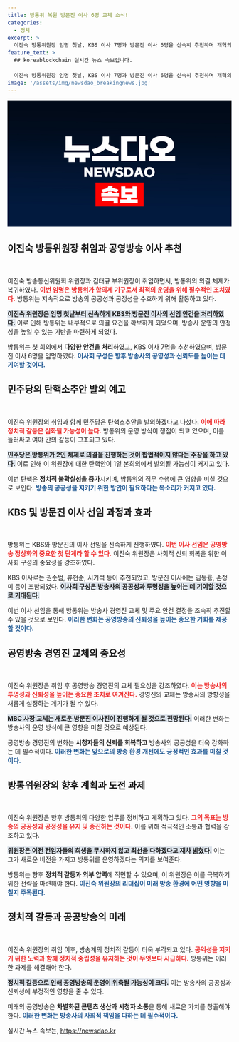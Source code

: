 ```yaml
---
title: 방통위 복원 방문진 이사 6명 교체 소식!
categories:
  - 정치
excerpt: >
  이진숙 방통위원장 임명 첫날, KBS 이사 7명과 방문진 이사 6명을 신속히 추천하며 개혁의 첫걸음을 내디뎠다. 그러나 민주당은 이미 탄핵소추안을 예고, 방통위는 무한 탄핵의 위기 속에 놓였다. 과연 이 위원장은 헌재 결정 이후 어떤 선택을 할 것인가?
feature_text: >
  ## koreablockchain 실시간 뉴스 속보입니다.

  이진숙 방통위원장 임명 첫날, KBS 이사 7명과 방문진 이사 6명을 신속히 추천하며 개혁의 첫걸음을 내디뎠다. 그러나 민주당은 이미 탄핵소추안을 예고, 방통위는 무한 탄핵의 위기 속에 놓였다. 과연 이 위원장은 헌재 결정 이후 어떤 선택을 할 것인가?
image: '/assets/img/newsdao_breakingnews.jpg'
---
```


<p><img src="/assets/img/newsdao_breakingnews.jpg" alt="koreablockchain 속보" /></p>

<h2 data-ke-size="size26">이진숙 방통위원장 취임과 공영방송 이사 추천</h2>

<p data-ke-size="size16">&nbsp;</p>

<p>이진숙 방송통신위원회 위원장과 김태규 부위원장이 취임하면서, 방통위의 의결 체제가 복귀하였다. <b><span style="color: #ee2323;">이번 임명은 방통위가 합의제 기구로서 최적의 운영을 위해 필수적인 조치였다.</span></b> 방통위는 지속적으로 방송의 공공성과 공정성을 수호하기 위해 활동하고 있다.</p>

<p><b><span style="background-color: #21538527;">이진숙 위원장은 임명 첫날부터 신속하게 KBS와 방문진 이사의 선임 안건을 처리하였다.</span></b> 이로 인해 방통위는 내부적으로 의결 요건을 확보하게 되었으며, 방송사 운영의 안정성을 높일 수 있는 기반을 마련하게 되었다.</p>

<p>방통위는 첫 회의에서 <b>다양한 안건을 처리</b>하였고, KBS 이사 7명을 추천하였으며, 방문진 이사 6명을 임명하였다. <b><span style="color: #1a5490;">이사회 구성은 향후 방송사의 공영성과 신뢰도를 높이는 데 기여할 것이다.</span></b></p>

<h2 data-ke-size="size26">민주당의 탄핵소추안 발의 예고</h2>

<p data-ke-size="size16">&nbsp;</p>

<p>이진숙 위원장의 취임과 함께 민주당은 탄핵소추안을 발의하겠다고 나섰다. <b><span style="color: #ee2323;">이에 따라 정치적 갈등은 심화될 가능성이 높다.</span></b> 방통위의 운영 방식이 쟁점이 되고 있으며, 이를 둘러싸고 여야 간의 갈등이 고조되고 있다.</p>

<p><b><span style="background-color: #21538527;">민주당은 방통위가 2인 체제로 의결을 진행하는 것이 합법적이지 않다는 주장을 하고 있다.</span></b> 이로 인해 이 위원장에 대한 탄핵안이 1일 본회의에서 발의될 가능성이 커지고 있다.</p>

<p>이번 탄핵은 <b>정치적 불확실성을 증가</b>시키며, 방통위의 직무 수행에 큰 영향을 미칠 것으로 보인다. <b><span style="color: #1a5490;">방송의 공공성을 지키기 위한 방안이 필요하다는 목소리가 커지고 있다.</span></b></p>

<h2 data-ke-size="size26">KBS 및 방문진 이사 선임 과정과 효과</h2>

<p data-ke-size="size16">&nbsp;</p>

<p>방통위는 KBS와 방문진의 이사 선임을 신속하게 진행하였다. <b><span style="color: #ee2323;">이번 이사 선임은 공영방송 정상화의 중요한 첫 단계라 할 수 있다.</span></b> 이진숙 위원장은 사회적 신뢰 회복을 위한 이사회 구성의 중요성을 강조하였다.</p>

<p>KBS 이사로는 권순범, 류현순, 서기석 등이 추천되었고, 방문진 이사에는 김동률, 손정미 등이 포함되었다. <b><span style="background-color: #21538527;">이사회 구성은 방송사의 공공성과 투명성을 높이는 데 기여할 것으로 기대된다.</span></b></p>

<p>이번 이사 선임을 통해 방통위는 방송사 경영진 교체 및 주요 안건 결정을 조속히 추진할 수 있을 것으로 보인다. <b><span style="color: #1a5490;">이러한 변화는 공영방송의 신뢰성을 높이는 중요한 기회를 제공할 것이다.</span></b></p>

<h2 data-ke-size="size26">공영방송 경영진 교체의 중요성</h2>

<p data-ke-size="size16">&nbsp;</p>

<p>이진숙 위원장은 취임 후 공영방송 경영진의 교체 필요성을 강조하였다. <b><span style="color: #ee2323;">이는 방송사의 투명성과 신뢰성을 높이는 중요한 조치로 여겨진다.</span></b> 경영진의 교체는 방송사의 방향성을 새롭게 설정하는 계기가 될 수 있다.</p>

<p><b><span style="background-color: #21538527;">MBC 사장 교체는 새로운 방문진 이사진이 진행하게 될 것으로 전망된다.</span></b> 이러한 변화는 방송사의 운영 방식에 큰 영향을 미칠 것으로 예상된다.</p>

<p>공영방송 경영진의 변화는 <b>시청자들의 신뢰를 회복하고</b> 방송사의 공공성을 더욱 강화하는 데 필수적이다. <b><span style="color: #1a5490;">이러한 변화는 앞으로의 방송 환경 개선에도 긍정적인 효과를 미칠 것이다.</span></b></p>

<h2 data-ke-size="size26">방통위원장의 향후 계획과 도전 과제</h2>

<p data-ke-size="size16">&nbsp;</p>

<p>이진숙 위원장은 향후 방통위의 다양한 업무를 정비하고 계획하고 있다. <b><span style="color: #ee2323;">그의 목표는 방송의 공공성과 공정성을 유지 및 증진하는 것이다.</span></b> 이를 위해 적극적인 소통과 협력을 강조하고 있다.</p>

<p><b><span style="background-color: #21538527;">위원장은 이전 전임자들의 희생을 무시하지 않고 최선을 다하겠다고 재차 밝혔다.</span></b> 이는 그가 새로운 비전을 가지고 방통위를 운영하겠다는 의지를 보여준다.</p>

<p>방통위는 향후 <b>정치적 갈등과 외부 압력</b>에 직면할 수 있으며, 이 위원장은 이를 극복하기 위한 전략을 마련해야 한다. <b><span style="color: #1a5490;">이진숙 위원장의 리더십이 미래 방송 환경에 어떤 영향을 미칠지 주목된다.</span></b></p>

<h2 data-ke-size="size26">정치적 갈등과 공공방송의 미래</h2>

<p data-ke-size="size16">&nbsp;</p>

<p>이진숙 위원장의 취임 이후, 방송계의 정치적 갈등이 더욱 부각되고 있다. <b><span style="color: #ee2323;">공익성을 지키기 위한 노력과 함께 정치적 중립성을 유지하는 것이 무엇보다 시급하다.</span></b> 방통위는 이러한 과제를 해결해야 한다.</p>

<p><b><span style="background-color: #21538527;">정치적 갈등으로 인해 공영방송의 운영이 위축될 가능성이 크다.</span></b> 이는 방송사의 공공성과 신뢰성에 부정적인 영향을 줄 수 있다.</p>

<p>미래의 공영방송은 <b>차별화된 콘텐츠 생산과 시청자 소통</b>을 통해 새로운 가치를 창출해야 한다. <b><span style="color: #1a5490;">이러한 변화는 방송사의 사회적 책임을 다하는 데 필수적이다.</span></b></p>
실시간 뉴스 속보는, <a href="https://newsdao.kr" rel="dofollow">https://newsdao.kr</a>


